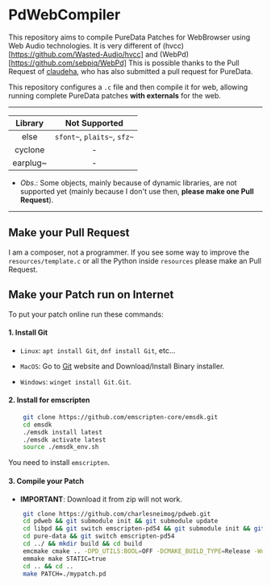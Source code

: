 # PdWebCompiler

This repository aims to compile PureData Patches for WebBrowser using Web Audio technologies. It is very different of (hvcc)[https://github.com/Wasted-Audio/hvcc] and (WebPd)[https://github.com/sebpiq/WebPd] This is possible thanks to the Pull Request of [claudeha](https://github.com/claudeha/pure-data/tree/emscripten), who has also submitted a pull request for PureData. 

This repository configures a `.c` file and then compile it for web, allowing running complete PureData patches **with externals** for the web. 

-------------------

| Library   |          Not Supported       |  
|:---------:|:----------------------------:|
| else      |  `sfont~`, `plaits~`, `sfz~` | 
| cyclone   |               -              | 
| earplug~  |               -              | 


* *Obs*.: Some objects, mainly because of dynamic libraries, are not supported yet (mainly because I don't use then, **please make one Pull Request**).

------------------

## Make your Pull Request

I am a composer, not a programmer. If you see some way to improve the `resources/template.c` or all the Python inside `resources` please make an Pull Request.

 
## Make your Patch run on Internet

To put your patch online run these commands:

#### 1. Install Git

* `Linux`: `apt install Git`, `dnf install Git`, etc...

* `MacOS`: Go to [Git](https://git-scm.com/download/mac) website and Download/Install Binary installer.

* `Windows`: `winget install Git.Git`.


#### 2. Install for emscripten

``` bash
    git clone https://github.com/emscripten-core/emsdk.git
    cd emsdk
    ./emsdk install latest
    ./emsdk activate latest
    source ./emsdk_env.sh

```

You need to install `emscripten`. 

#### 3. Compile your Patch

* **IMPORTANT**: Download it from zip will not work.


``` bash
    git clone https://github.com/charlesneimog/pdweb.git
    cd pdweb && git submodule init && git submodule update
    cd libpd && git switch emscripten-pd54 && git submodule init && git submodule update
    cd pure-data && git switch emscripten-pd54
    cd ../ && mkdir build && cd build
    emcmake cmake .. -DPD_UTILS:BOOL=OFF -DCMAKE_BUILD_TYPE=Release -Wno-dev
    emmake make STATIC=true
    cd .. && cd ..
    make PATCH=./mypatch.pd 
```

